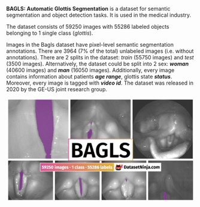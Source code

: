 **BAGLS: Automatic Glottis Segmentation** is a dataset for semantic segmentation and object detection tasks. It is used in the medical industry. 

The dataset consists of 59250 images with 55286 labeled objects belonging to 1 single class (*glottis*).

Images in the Bagls dataset have pixel-level semantic segmentation annotations. There are 3964 (7% of the total) unlabeled images (i.e. without annotations). There are 2 splits in the dataset: *train* (55750 images) and *test* (3500 images). Alternatively, the dataset could be split into 2 sex: ***woman*** (40600 images) and ***man*** (16050 images). Additionally, every image contains information about patients ***age range***, glottis state ***status***. Moreover, every image is tagged with ***video id***. The dataset was released in 2020 by the GE-US joint research group.

<img src="https://github.com/dataset-ninja/bagls/raw/main/visualizations/poster.png">
